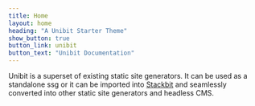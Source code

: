 ```yaml
---
title: Home
layout: home
heading: "A Unibit Starter Theme"
show_button: true
button_link: unibit
button_text: "Unibit Documentation"
---
```


Unibit is a superset of existing static site generators. It can be used as a standalone ssg or it can be imported into [Stackbit](https://www.stackbit.com) and seamlessly converted into other static site generators and headless CMS. 


